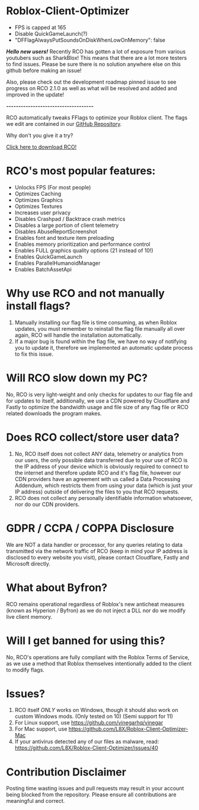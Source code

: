 # Roblox-Client-Optimizer

- FPS is capped at 165
- Disable QuickGameLaunch(?)
- "DFFlagAlwaysPutSoundsOnDiskWhenLowOnMemory": false

***Hello new users!***
Recently RCO has gotten a lot of exposure from various youtubers such as SharkBlox! This means that there are a lot more testers to find issues. Please be sure there is no solution anywhere else on this github before making an issue!

Also, please check out the development roadmap pinned issue to see progress on RCO 2.1.0 as well as what will be resolved and added and improved in the update!

**------------------------------------**

RCO automatically tweaks FFlags to optimize your Roblox client.
The flags we edit are contained in our [GitHub Repository](https://github.com/L8X/Roblox-Client-Optimizer/blob/main/ClientAppSettings.json).

Why don't you give it a try?

[Click here to download RCO!](https://roblox-client-optimizer.simulhost.com/download)

# RCO's most popular features:

- Unlocks FPS (For most people)
- Optimizes Caching
- Optimizes Graphics
- Optimizes Textures
- Increases user privacy
- Disables Crashpad / Backtrace crash metrics
- Disables a large portion of client telemetry
- Disables AbuseReportScreenshot
- Enables font and texture item preloading
- Enables memory prioritization and performance control
- Enables FULL graphics quality options (21 instead of 10!)
- Enables QuickGameLaunch
- Enables ParallelHumanoidManager
- Enables BatchAssetApi

# Why use RCO and not manually install flags?
1. Manually installing our flag file is time consuming, as when Roblox updates, you must remember to reinstall the flag file manually all over again, RCO will handle the installation automatically.
2. If a major bug is found within the flag file, we have no way of notifying you to update it, therefore we implemented an automatic update process to fix this issue.

# Will RCO slow down my PC?
No, RCO is very light-weight and only checks for updates to our flag file and for updates to itself, additionally, we use a CDN powered by Cloudflare and Fastly to optimize the bandwidth usage and file size of any flag file or RCO related downloads the program makes.

# Does RCO collect/store user data?
1. No, RCO itself does not collect ANY data, telemetry or analytics from our users, the only possible data transferred due to your use of RCO is the IP address of your device which is obviously required to connect to the internet and therefore update RCO and it's flag file, however our CDN providers have an agreement with us called a Data Processing Addendum, which restricts them from using your data (which is just your IP address) outside of delivering the files to you that RCO requests.
2. RCO does not collect any personally identifiable information whatsoever, nor do our CDN providers.

# GDPR / CCPA / COPPA Disclosure
We are NOT a data handler or processor, for any queries relating to data transmitted via the network traffic of RCO (keep in mind your IP address is disclosed to every website you visit), please contact Cloudflare, Fastly and Microsoft directly.

# What about Byfron?
RCO remains operational regardless of Roblox's new anticheat measures (known as Hyperion / Byfron) as we do not inject a DLL nor do we modify live client memory.

# Will I get banned for using this?
No, RCO's operations are fully compliant with the Roblox Terms of Service, as we use a method that Roblox themselves intentionally added to the client to modify flags.

# Issues? 
1. RCO itself *ONLY* works on Windows, though it should also work on custom Windows mods. (Only tested on 10) (Semi support for 11)
2. For Linux support, use https://github.com/vinegarhq/vinegar
3. For Mac support, use https://github.com/L8X/Roblox-Client-Optimizer-Mac
4. If your antivirus detected any of our files as malware, read: https://github.com/L8X/Roblox-Client-Optimizer/issues/40

# Contribution Disclaimer
Posting time wasting issues and pull requests may result in your account being blocked from the repository. 
Please ensure all contributions are meaningful and correct.
